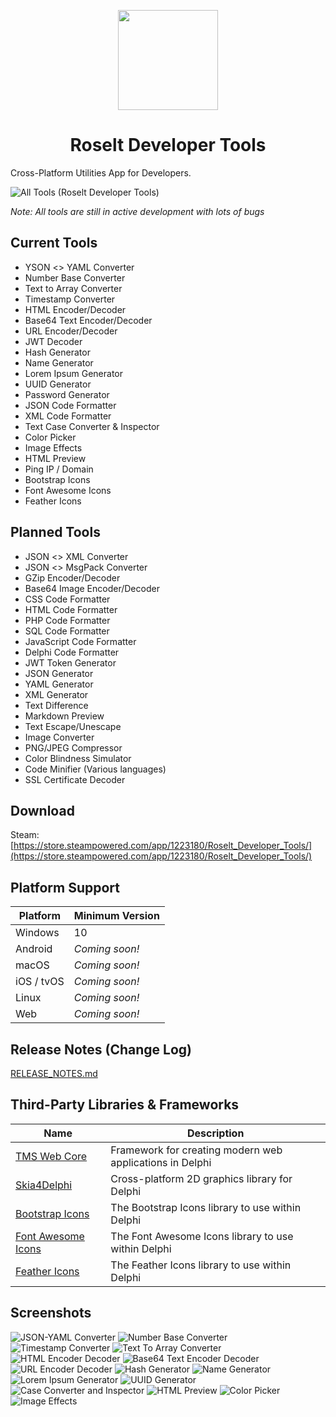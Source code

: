<p align="center">
  <img width="160" align="center" src="/Assets/Logo.png">
</p>
<h1 align="center">
  Roselt Developer Tools
</h1>

Cross-Platform Utilities App for Developers.

![All Tools (Roselt Developer Tools)](https://github.com/shaunroselt/Roselt-Developer-Tools/assets/5418178/f53f337f-9ac0-490e-9642-a0b445068ec0)


_Note: All tools are still in active development with lots of bugs_

## Current Tools
- YSON <> YAML Converter
- Number Base Converter
- Text to Array Converter
- Timestamp Converter
- HTML Encoder/Decoder
- Base64 Text Encoder/Decoder
- URL Encoder/Decoder
- JWT Decoder
- Hash Generator
- Name Generator
- Lorem Ipsum Generator
- UUID Generator
- Password Generator
- JSON Code Formatter
- XML Code Formatter
- Text Case Converter & Inspector
- Color Picker
- Image Effects
- HTML Preview
- Ping IP / Domain
- Bootstrap Icons
- Font Awesome Icons
- Feather Icons


## Planned Tools
- JSON <> XML Converter
- JSON <> MsgPack Converter
- GZip Encoder/Decoder
- Base64 Image Encoder/Decoder
- CSS Code Formatter
- HTML Code Formatter
- PHP Code Formatter
- SQL Code Formatter
- JavaScript Code Formatter
- Delphi Code Formatter
- JWT Token Generator
- JSON Generator
- YAML Generator
- XML Generator
- Text Difference
- Markdown Preview
- Text Escape/Unescape
- Image Converter
- PNG/JPEG Compressor
- Color Blindness Simulator
- Code Minifier (Various languages)
- SSL Certificate Decoder


## Download
Steam: [https://store.steampowered.com/app/1223180/Roselt_Developer_Tools/](https://store.steampowered.com/app/1223180/Roselt_Developer_Tools/)

## Platform Support

| Platform   | Minimum Version            |
| ---------- | -------------------------- |
| Windows    | 10                         |
| Android    | *Coming soon!*             |
| macOS      | *Coming soon!*             |
| iOS / tvOS | *Coming soon!*             |
| Linux      | *Coming soon!*             |
| Web        | *Coming soon!*             |

## Release Notes (Change Log)
[RELEASE_NOTES.md](https://github.com/shaunroselt/Roselt-Developer-Tools/blob/master/RELEASE_NOTES.md)

## Third-Party Libraries & Frameworks

| Name                                                                           | Description                                              |
| ------------------------------------------------------------------------------ | -------------------------------------------------------- |
| [TMS Web Core](https://www.tmssoftware.com/site/tmswebcore.asp)                | Framework for creating modern web applications in Delphi |
| [Skia4Delphi](https://github.com/skia4delphi/skia4delphi)                      | Cross-platform 2D graphics library for Delphi            |
| [Bootstrap Icons](https://github.com/shaunroselt/Delphi-Bootstrap-Icons)       | The Bootstrap Icons library to use within Delphi         |
| [Font Awesome Icons](https://github.com/shaunroselt/Delphi-Font-Awesome-Icons) | The Font Awesome Icons library to use within Delphi      |
| [Feather Icons](https://github.com/shaunroselt/Delphi-Feather-Icons)           | The Feather Icons library to use within Delphi           |


## Screenshots
![JSON-YAML Converter](https://user-images.githubusercontent.com/5418178/215146229-9509d54d-e2c5-4864-b9b6-9509efef440a.png)
![Number Base Converter](https://user-images.githubusercontent.com/5418178/215146490-fbb70284-fd7e-45ee-bc69-d48f0e1e9d31.png)
![Timestamp Converter](https://github.com/shaunroselt/Roselt-Developer-Tools/assets/5418178/330dacf8-ecc5-455e-a573-0f21ac9d8f98)
![Text To Array Converter](https://github.com/shaunroselt/Roselt-Developer-Tools/assets/5418178/233eda2d-3ac6-4429-bbea-c54f9d876d80)
![HTML Encoder Decoder](https://user-images.githubusercontent.com/5418178/215146540-fef7c199-3541-452a-88b7-f21ce5f53271.png)
![Base64 Text Encoder Decoder](https://user-images.githubusercontent.com/5418178/215146820-04940bd2-b846-4844-996e-48be9988fe18.png)
![URL Encoder Decoder](https://user-images.githubusercontent.com/5418178/215146752-f46d8325-2db4-44d9-960f-aabac9293632.png)
![Hash Generator](https://user-images.githubusercontent.com/5418178/215146878-1d619efe-282a-4912-8385-8fa19f43ac72.png)
![Name Generator](https://user-images.githubusercontent.com/5418178/215146889-d5b3bc56-edab-4e27-ad5b-f25d9a17df5d.png)
![Lorem Ipsum Generator](https://user-images.githubusercontent.com/5418178/215146921-18c49f70-67ca-4c8f-809b-f0481f8351a5.png)
![UUID Generator](https://user-images.githubusercontent.com/5418178/215146939-59087ff8-7597-47e2-a408-73ce988b2240.png)
![Case Converter and Inspector](https://user-images.githubusercontent.com/5418178/215146962-61c0320e-eb54-44de-b864-ce7e2dbe22be.png)
![HTML Preview](https://github.com/shaunroselt/Roselt-Developer-Tools/assets/5418178/81fca76a-1af0-4d15-95f8-3c230056f62a)
![Color Picker](https://github.com/shaunroselt/Roselt-Developer-Tools/assets/5418178/357402f9-af5a-4055-acf5-d6d9ed8d40e8)
![Image Effects](https://github.com/shaunroselt/Roselt-Developer-Tools/assets/5418178/5855784d-e7c7-4a9c-a3e4-50299cebec8c)

  
